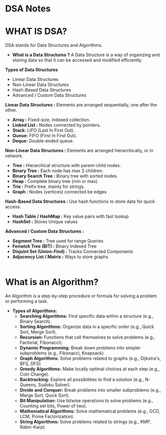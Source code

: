 # DSA Notes

# WHAT IS DSA?

DSA stands for Data Structures and Algorithms. 

- **What is a Data Structures ?** 
    A Data Structure is a way of organizing and storing data so that it can be accessed
    and modified efficiently. 

 **Types of Data Structures**
- Linear Data Structures
- Non-Linear Data Structures
- Hash-Based Data Structures
- Advanced / Custom Data Structures


**Linear Data Structures :** Elements are arranged sequentially, one after the other.
- **Array :** Fixed-size, indexed collection.
- **Linked List :** Nodes connected by pointers.
- **Stack:** LIFO (Last In First Out).
- **Queue:** FIFO (First In First Out).
- **Deque:** Double-ended queue.

**Non-Linear Data Structures :** Elements are arranged hierarchically, or in network.
- **Tree :** Hierarchical structure with parent-child nodes.
- **Binary Tree :** Each node has max 2 children.
- **Binary Search Tree :** Binary tree with sorted nodes.
- **Heap :** Complete binary tree (min or max)
- **Trie :** Prefix tree, mainly for strings.
- **Graph :** Nodes (vertices)  connected be edges 

**Hash-Based Data Structures :** Use hash functions to store data for quick access.
- **Hash Table / HashMap :** Key value pairs with fast lookup
- **HashSet :** Stores Unique values
 
**Advanced / Custom Data Structures :**
- **Segment Tree :** Tree used for range Queries
-  **Fenwick Tree (BIT) :** Binary Indexed Tree
- **Disjoint Set (Union-Find) :** Tracks Connected Components
- **Adjacency List / Matrix :** Ways to store graphs <br> </br>

# What is an Algorithm?
An Algorithm is a step-by-step procedure or formula for solving a problem or performing a task.
- **Types of Algorithms:**
  - **Searching Algorithms:** Find specific data within a structure (e.g., Binary Search).
  - **Sorting Algorithms:** Organize data in a specific order (e.g., Quick Sort, Merge Sort).
  - **Recursion:** Functions that call themselves to solve problems (e.g., Factorial, Fibonacci).
  - **Dynamic Programming:** Break down problems into simpler subproblems (e.g., Fibonacci, Knapsack).
  - **Graph Algorithms:** Solve problems related to graphs (e.g., Dijkstra's, BFS, DFS).
  - **Greedy Algorithms:** Make locally optimal choices at each step (e.g., Coin Change).
  - **Backtracking:** Explore all possibilities to find a solution (e.g., N-Queens, Sudoku Solver).
  - **Divide and Conquer:** Break problems into smaller subproblems (e.g., Merge Sort, Quick Sort).
  - **Bit Manipulation:** Use bitwise operations to solve problems (e.g., Counting set bits, Power of two).
  - **Mathematical Algorithms:** Solve mathematical problems (e.g., GCD, LCM, Prime Factorization).
  - **String Algorithms:** Solve problems related to strings (e.g., KMP, Rabin-Karp).











              